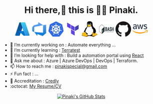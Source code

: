 <h1 align="center"> Hi there,👋 this is 👨‍💻 Pinaki. </h1>

<!--
**PinakiKundu/PinakiKundu** is a ✨ _special_ ✨ repository because its `README.md` (this file) appears on your GitHub profile.
-->

<p align="center">
<img src="https://github.com/pinakikundu/pinakikundu/blob/main/Logos/azure.png" alt="Azure" width="50" height="50"/>
<img src="https://github.com/pinakikundu/pinakikundu/blob/main/Logos/azure-devops.svg" alt="Azure DevOps" width="50" height="50"/>
<img src="https://github.com/pinakikundu/pinakikundu/blob/main/Logos/kubernetes.svg" alt="Kubernetes" width="50" height="50"/>
<img src="https://github.com/pinakikundu/pinakikundu/blob/main/Logos/terraform.png" alt="Terraform" width="50" height="50"/>
<img src="https://github.com/pinakikundu/pinakikundu/blob/main/Logos/linux.svg" alt="Linux" width="50" height="50"/>
<img src="https://github.com/pinakikundu/pinakikundu/blob/main/Logos/bash.svg" alt="Bash" width="50" height="50"/>
<img src="https://github.com/pinakikundu/pinakikundu/blob/main/Logos/github.png" alt="GitHub" width="50" height="50"/> 
<img src="https://github.com/pinakikundu/pinakikundu/blob/main/Logos/aws.png" alt="AWS" width="50" height="50"/>
</p>

- 🔭 I’m currently working on : Automate everything ...
- 🌱 I’m currently learning : [Terratest](https://terratest.gruntwork.io/docs/#getting-started) 
- 🤔 I’m looking for help with : Build a automation portal using [React](https://reactjs.org/)
- 💬 Ask me about : Azure | Azure DevOps | DevOps | Terraform.
- 📫 How to reach me : pinakispecial@gmail.com
- ⚡ Fun fact : ...
- 🥇 Accreditation : [Credly](https://www.credly.com/users/pinakikundu)
- :octocat: [My Resume/CV](https://github.com/PinakiKundu/PinakiKUndu/blob/master/pinaki_resume.pdf)

<p align="center"> 
<a href="https://github.com/pinakikundu/pinakikundu">
<img align="center" src="https://github-readme-stats.vercel.app/api?username=pinakikundu&show_icons=true&line_height=27&count_private=true&title_color=ffffff&text_color=c9cacc&icon_color=2bbc8a&bg_color=1d1f21" alt="Pinaki's GitHub Stats" />
</a>  
</p>
